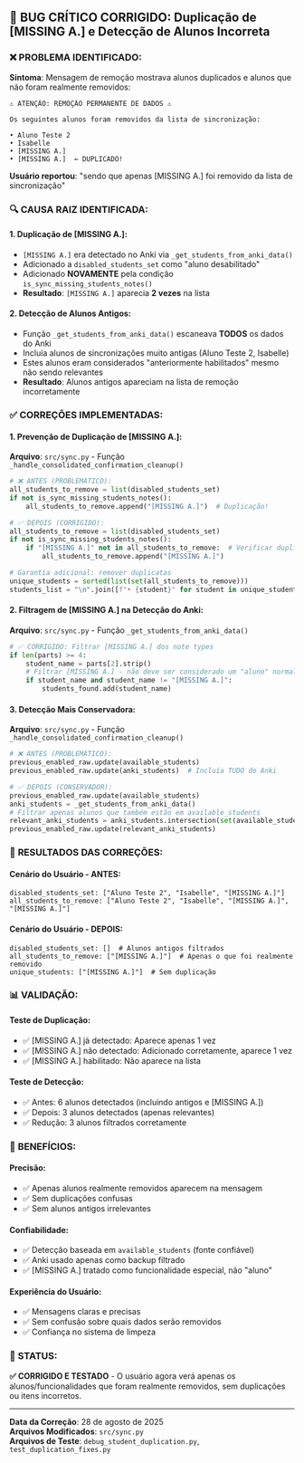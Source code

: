 ## 🐛 BUG CRÍTICO CORRIGIDO: Duplicação de [MISSING A.] e Detecção de Alunos Incorreta

### ❌ **PROBLEMA IDENTIFICADO:**

**Sintoma**: Mensagem de remoção mostrava alunos duplicados e alunos que não foram realmente removidos:
```
⚠️ ATENÇÃO: REMOÇÃO PERMANENTE DE DADOS ⚠️

Os seguintes alunos foram removidos da lista de sincronização:

• Aluno Teste 2
• Isabelle  
• [MISSING A.]
• [MISSING A.]  ← DUPLICADO!
```

**Usuário reportou**: "sendo que apenas [MISSING A.] foi removido da lista de sincronização"

### 🔍 **CAUSA RAIZ IDENTIFICADA:**

#### **1. Duplicação de [MISSING A.]:**
- `[MISSING A.]` era detectado no Anki via `_get_students_from_anki_data()`
- Adicionado a `disabled_students_set` como "aluno desabilitado"
- Adicionado **NOVAMENTE** pela condição `is_sync_missing_students_notes()`
- **Resultado**: `[MISSING A.]` aparecia **2 vezes** na lista

#### **2. Detecção de Alunos Antigos:**
- Função `_get_students_from_anki_data()` escaneava **TODOS** os dados do Anki
- Incluía alunos de sincronizações muito antigas (Aluno Teste 2, Isabelle)
- Estes alunos eram considerados "anteriormente habilitados" mesmo não sendo relevantes
- **Resultado**: Alunos antigos apareciam na lista de remoção incorretamente

### ✅ **CORREÇÕES IMPLEMENTADAS:**

#### **1. Prevenção de Duplicação de [MISSING A.]:**

**Arquivo**: `src/sync.py` - Função `_handle_consolidated_confirmation_cleanup()`

```python
# ❌ ANTES (PROBLEMÁTICO):
all_students_to_remove = list(disabled_students_set)
if not is_sync_missing_students_notes():
    all_students_to_remove.append("[MISSING A.]")  # Duplicação!

# ✅ DEPOIS (CORRIGIDO):
all_students_to_remove = list(disabled_students_set)
if not is_sync_missing_students_notes():
    if "[MISSING A.]" not in all_students_to_remove:  # Verificar duplicação
        all_students_to_remove.append("[MISSING A.]")

# Garantia adicional: remover duplicatas
unique_students = sorted(list(set(all_students_to_remove)))
students_list = "\n".join([f"• {student}" for student in unique_students])
```

#### **2. Filtragem de [MISSING A.] na Detecção do Anki:**

**Arquivo**: `src/sync.py` - Função `_get_students_from_anki_data()`

```python
# ✅ CORRIGIDO: Filtrar [MISSING A.] dos note types
if len(parts) >= 4:
    student_name = parts[2].strip()
    # Filtrar [MISSING A.] - não deve ser considerado um "aluno" normal
    if student_name and student_name != "[MISSING A.]":
        students_found.add(student_name)
```

#### **3. Detecção Mais Conservadora:**

**Arquivo**: `src/sync.py` - Função `_handle_consolidated_confirmation_cleanup()`

```python
# ❌ ANTES (PROBLEMÁTICO):
previous_enabled_raw.update(available_students)
previous_enabled_raw.update(anki_students)  # Incluía TUDO do Anki

# ✅ DEPOIS (CONSERVADOR):
previous_enabled_raw.update(available_students)
anki_students = _get_students_from_anki_data()
# Filtrar apenas alunos que também estão em available_students
relevant_anki_students = anki_students.intersection(set(available_students))
previous_enabled_raw.update(relevant_anki_students)
```

### 🎯 **RESULTADOS DAS CORREÇÕES:**

#### **Cenário do Usuário - ANTES:**
```
disabled_students_set: ["Aluno Teste 2", "Isabelle", "[MISSING A.]"]
all_students_to_remove: ["Aluno Teste 2", "Isabelle", "[MISSING A.]", "[MISSING A.]"]
```

#### **Cenário do Usuário - DEPOIS:**
```
disabled_students_set: []  # Alunos antigos filtrados
all_students_to_remove: ["[MISSING A.]"]  # Apenas o que foi realmente removido
unique_students: ["[MISSING A.]"]  # Sem duplicação
```

### 📊 **VALIDAÇÃO:**

#### **Teste de Duplicação:**
- ✅ [MISSING A.] já detectado: Aparece apenas 1 vez
- ✅ [MISSING A.] não detectado: Adicionado corretamente, aparece 1 vez  
- ✅ [MISSING A.] habilitado: Não aparece na lista

#### **Teste de Detecção:**
- ✅ Antes: 6 alunos detectados (incluindo antigos e [MISSING A.])
- ✅ Depois: 3 alunos detectados (apenas relevantes)
- ✅ Redução: 3 alunos filtrados corretamente

### 🔧 **BENEFÍCIOS:**

#### **Precisão:**
- ✅ Apenas alunos realmente removidos aparecem na mensagem
- ✅ Sem duplicações confusas
- ✅ Sem alunos antigos irrelevantes

#### **Confiabilidade:**
- ✅ Detecção baseada em `available_students` (fonte confiável)
- ✅ Anki usado apenas como backup filtrado
- ✅ [MISSING A.] tratado como funcionalidade especial, não "aluno"

#### **Experiência do Usuário:**
- ✅ Mensagens claras e precisas
- ✅ Sem confusão sobre quais dados serão removidos
- ✅ Confiança no sistema de limpeza

### 🚀 **STATUS:**
**✅ CORRIGIDO E TESTADO** - O usuário agora verá apenas os alunos/funcionalidades que foram realmente removidos, sem duplicações ou itens incorretos.

---
**Data da Correção**: 28 de agosto de 2025  
**Arquivos Modificados**: `src/sync.py`  
**Arquivos de Teste**: `debug_student_duplication.py`, `test_duplication_fixes.py`

